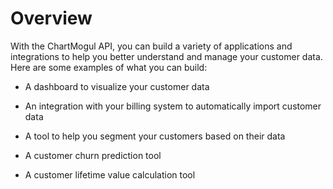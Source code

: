 # Overview

With the ChartMogul API, you can build a variety of applications and integrations to help you better understand and manage your customer data. Here are some examples of what you can build:

- A dashboard to visualize your customer data

- An integration with your billing system to automatically import customer data

- A tool to help you segment your customers based on their data

- A customer churn prediction tool

- A customer lifetime value calculation tool
